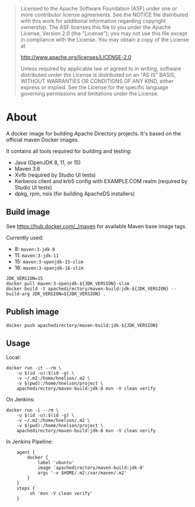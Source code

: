 > Licensed to the Apache Software Foundation (ASF) under one
> or more contributor license agreements.  See the NOTICE file
> distributed with this work for additional information
> regarding copyright ownership.  The ASF licenses this file
> to you under the Apache License, Version 2.0 (the
> "License"); you may not use this file except in compliance
> with the License.  You may obtain a copy of the License at
>
>    http://www.apache.org/licenses/LICENSE-2.0
>
> Unless required by applicable law or agreed to in writing,
> software distributed under the License is distributed on an
> "AS IS" BASIS, WITHOUT WARRANTIES OR CONDITIONS OF ANY
> KIND, either express or implied.  See the License for the
> specific language governing permissions and limitations
> under the License.


# About

A docker image for building Apache Directory projects. It's based on the official maven Docker images.

It contains all tools required for building and testing:
* Java (OpenJDK 8, 11, or 15)
* Maven 3.6
* Xvfb (required by Studio UI tests)
* Kerberos client and krb5 config with EXAMPLE.COM realm (required by Studio UI tests)
* dpkg, rpm, nsis (for building ApacheDS installers)

## Build image

See <https://hub.docker.com/_/maven> for available Maven base image tags.

Currently used:
* 8: `maven:3-jdk-8`
* 11: `maven:3-jdk-11`
* 15: `maven:3-openjdk-15-slim`
* 16: `maven:3-openjdk-16-slim`

```
JDK_VERSION=15
docker pull maven:3-openjdk-${JDK_VERSION}-slim
docker build -t apachedirectory/maven-build:jdk-${JDK_VERSION} --build-arg JDK_VERSION=${JDK_VERSION} .
```

## Publish image

```
docker push apachedirectory/maven-build:jdk-${JDK_VERSION}
```

## Usage

Local:

```
docker run -it --rm \
    -u $(id -u):$(id -g) \
    -v ~/.m2:/home/hnelson/.m2 \
    -v $(pwd):/home/hnelson/project \
    apachedirectory/maven-build:jdk-8 mvn -V clean verify
```

On Jenkins:

```
docker run -i --rm \
    -u $(id -u):$(id -g) \
    -v ~/.m2:/home/hnelson/.m2 \
    -v $(pwd):/home/hnelson/project \
    apachedirectory/maven-build:jdk-8 mvn -V clean verify
```

In Jenkins Pipeline:

```
    agent {
        docker {
            label 'ubuntu'
            image 'apachedirectory/maven-build:jdk-8'
            args '-v $HOME/.m2:/var/maven/.m2'
        }
    }
    steps {
         sh 'mvn -V clean verify'
    }
```

